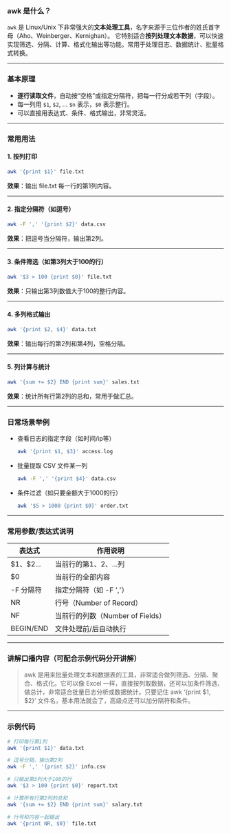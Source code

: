 ### awk 是什么？

`awk` 是 Linux/Unix 下非常强大的**文本处理工具**，名字来源于三位作者的姓氏首字母（Aho、Weinberger、Kernighan）。
它特别适合**按列处理文本数据**，可以快速实现筛选、分隔、计算、格式化输出等功能。常用于处理日志、数据统计、批量格式转换。

---

### 基本原理

* **逐行读取文件**，自动按“空格”或指定分隔符，把每一行分成若干列（字段）。
* 每一列用 `$1`, `$2`, ... `$n` 表示，`$0` 表示整行。
* 可以直接用表达式、条件、格式输出，非常灵活。

---

### 常用用法

#### 1. 按列打印

```bash
awk '{print $1}' file.txt
```

**效果**：输出 file.txt 每一行的第1列内容。

---

#### 2. 指定分隔符（如逗号）

```bash
awk -F ',' '{print $2}' data.csv
```

**效果**：把逗号当分隔符，输出第2列。

---

#### 3. 条件筛选（如第3列大于100的行）

```bash
awk '$3 > 100 {print $0}' file.txt
```

**效果**：只输出第3列数值大于100的整行内容。

---

#### 4. 多列格式输出

```bash
awk '{print $2, $4}' data.txt
```

**效果**：输出每行的第2列和第4列，空格分隔。

---

#### 5. 列计算与统计

```bash
awk '{sum += $2} END {print sum}' sales.txt
```

**效果**：统计所有行第2列的总和，常用于做汇总。

---

### 日常场景举例

* 查看日志的指定字段（如时间/ip等）

  ```bash
  awk '{print $1, $3}' access.log
  ```
* 批量提取 CSV 文件某一列

  ```bash
  awk -F ',' '{print $4}' data.csv
  ```
* 条件过滤（如只要金额大于1000的行）

  ```bash
  awk '$5 > 1000 {print $0}' order.txt
  ```

---

### 常用参数/表达式说明

| 表达式        | 作用说明                     |
| ---------- | ------------------------ |
| \$1、\$2... | 当前行的第1、2、...列            |
| \$0        | 当前行的全部内容                 |
| -F 分隔符     | 指定分隔符（如 -F ','）          |
| NR         | 行号（Number of Record）     |
| NF         | 当前行的列数（Number of Fields） |
| BEGIN/END  | 文件处理前/后自动执行              |

---

### 讲解口播内容（可配合示例代码分开讲解）

> awk 是用来批量处理文本和数据表的工具，非常适合做列筛选、分隔、聚合、格式化。它可以像 Excel 一样，直接按列取数据，还可以加条件筛选、做总计，非常适合批量日志分析或数据统计。只要记住 awk ‘{print \$1, \$2}’ 文件名，基本用法就会了，高级点还可以加分隔符和条件。

---

### 示例代码

```bash
# 打印每行第1列
awk '{print $1}' data.txt

# 逗号分隔，输出第2列
awk -F ',' '{print $2}' info.csv

# 只输出第3列大于100的行
awk '$3 > 100 {print $0}' report.txt

# 计算所有行第2列的总和
awk '{sum += $2} END {print sum}' salary.txt

# 行号和内容一起输出
awk '{print NR, $0}' file.txt
```

